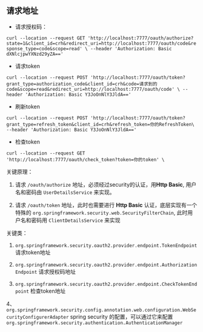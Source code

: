 ## 请求地址

- 请求授权码：

`curl --location --request GET 'http://localhost:7777/oauth/authorize?state=1&client_id=crh&redirect_uri=http://localhost:7777/oauth/code&response_type=code&scope=read' \
--header 'Authorization: Basic dXNlcjpwYXNzd29yZA==' `


- 请求token

`curl --location --request POST 'http://localhost:7777/oauth/token?grant_type=authorization_code&client_id=crh&code=请求到的code&scope=read&redirect_uri=http://localhost:7777/oauth/code' \
--header 'Authorization: Basic Y3JoOnNlY3JldA=='`


- 刷新token

`curl --location --request POST 'http://localhost:7777/oauth/token?grant_type=refresh_token&client_id=crh&refresh_token=你的RefreshToken\
--header 'Authorization: Basic Y3JoOnNlY3JldA=='`


- 检查token

`curl --location --request GET 'http://localhost:7777/oauth/check_token?token=你的token' \`


关键原理：

1. 请求 `/oauth/authorize` 地址，必须经过security的认证，用**Http Basic**, 用户名和密码由 `UserDetailsService` 来实现。

2. 请求 `/oauth/token` 地址，此时也需要进行 **Http Basic** 认证，底层实现有一个特殊的 `org.springframework.security.web.SecurityFilterChain`, 此时用户名和密码用 `ClientDetailsService` 来实现
   

关键类：

1. `org.springframework.security.oauth2.provider.endpoint.TokenEndpoint` 请求token地址

2. `org.springframework.security.oauth2.provider.endpoint.AuthorizationEndpoint` 请求授权码地址

3. `org.springframework.security.oauth2.provider.endpoint.CheckTokenEndpoint` 检查token地址

4、 `org.springframework.security.config.annotation.web.configuration.WebSecurityConfigurerAdapter` spring security 的配置，可以通过它来配置 `org.springframework.security.authentication.AuthenticationManager`